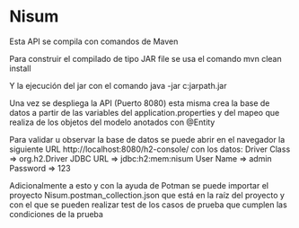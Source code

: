 # Nisum

Esta API se compila con comandos de Maven

Para construir el compilado de tipo JAR file se usa el comando
mvn clean install

Y la ejecución del jar con el comando
java -jar c:jarpath.jar

Una vez se despliega la API (Puerto 8080) esta misma crea la base de datos a partir de las variables del application.properties
y del mapeo que realiza de los objetos del modelo anotados con @Entity

Para validar u observar la base de datos se puede abrir en el navegador la siguiente URL
http://localhost:8080/h2-console/
con los datos: 
Driver Class => org.h2.Driver
JDBC URL => jdbc:h2:mem:nisum
User Name => admin
Password => 123

Adicionalmente a esto y con la ayuda de Potman se puede importar el proyecto
Nisum.postman_collection.json
que está en la raíz del proyecto y con el que se pueden realizar test de los casos de prueba que cumplen
las condiciones de la prueba
